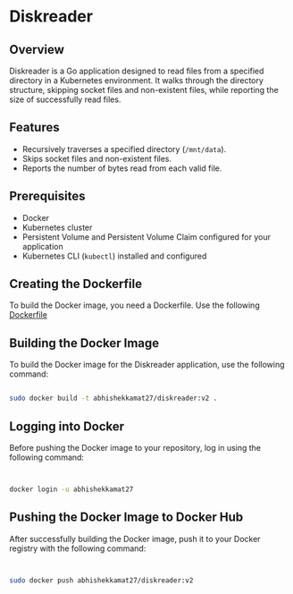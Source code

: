 # Diskreader

## Overview
Diskreader is a Go application designed to read files from a specified directory in a Kubernetes environment. It walks through the directory structure, skipping socket files and non-existent files, while reporting the size of successfully read files.

## Features
- Recursively traverses a specified directory (`/mnt/data`).
- Skips socket files and non-existent files.
- Reports the number of bytes read from each valid file.

## Prerequisites
- Docker
- Kubernetes cluster
- Persistent Volume and Persistent Volume Claim configured for your application
- Kubernetes CLI (`kubectl`) installed and configured

## Creating the Dockerfile
To build the Docker image, you need a Dockerfile. Use the following [Dockerfile](Dockerfile)

## Building the Docker Image
To build the Docker image for the Diskreader application, use the following command:

```bash

sudo docker build -t abhishekkamat27/diskreader:v2 .

```


## Logging into Docker
Before pushing the Docker image to your repository, log in using the following command:

```bash


docker login -u abhishekkamat27

```

## Pushing the Docker Image to Docker Hub
After successfully building the Docker image, push it to your Docker registry with the following command:

```bash


sudo docker push abhishekkamat27/diskreader:v2

```



